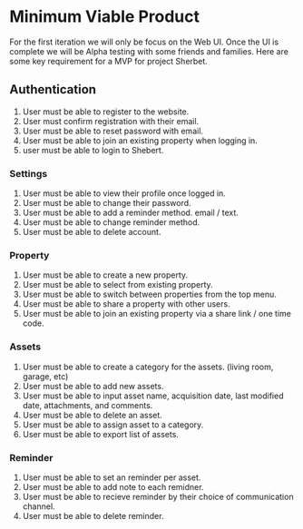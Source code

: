 # Minimum Viable Product

For the first iteration we will only be focus on the Web UI. Once
the UI is complete we will be Alpha testing with some friends and
families. Here are some key requirement for a MVP for project Sherbet.

## Authentication

1. User must be able to register to the website.
1. User must confirm registration with their email.
1. User must be able to reset password with email.
1. User must be able to join an existing property when logging in.
1. user must be able to login to Shebert.

### Settings

1. User must be able to view their profile once logged in.
1. User must be able to change their password.
1. User must be able to add a reminder method. email / text.
1. User must be able to change reminder method.
1. User must be able to delete account.

### Property

1. User must be able to create a new property.
1. User must be able to select from existing property.
1. User must be able to switch between properties from the top menu.
1. User must be able to share a property with other users.
1. User must be able to join an existing property via a share link / one time code.

### Assets

1. User must be able to create a category for the assets. (living room, garage, etc)
1. User must be able to add new assets.
1. User must be able to input asset name, acquisition date, last modified date, attachments, and comments.
1. User must be able to delete an asset.
1. User must be able to assign asset to a category.
1. User must be able to export list of assets.

### Reminder

1. User must be able to set an reminder per asset.
1. User must be able to add note to each remidner.
1. User must be able to recieve reminder by their choice of communication channel.
1. User must be able to delete reminder.
